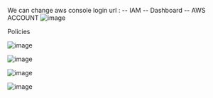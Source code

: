 We can change aws console login url : 
-- IAM 
-- Dashboard -- AWS ACCOUNT
![image](https://github.com/pavankumar0077/aws-sol-architect/assets/40380941/5b6c2d44-e252-406d-812e-cc9cbaceee5d)

Policies

![image](https://github.com/pavankumar0077/aws-sol-architect/assets/40380941/0fe0f3a2-af4a-420c-adc8-7faefdffdb2d)

![image](https://github.com/pavankumar0077/aws-sol-architect/assets/40380941/32349639-ef97-4f54-a010-2752c931c07f)

![image](https://github.com/pavankumar0077/aws-sol-architect/assets/40380941/4f3b7a93-8e8d-44e5-9677-ef71d49e40be)


![image](https://github.com/pavankumar0077/aws-sol-architect/assets/40380941/d569da93-9720-4e0e-a97c-4bb67494ce72)

